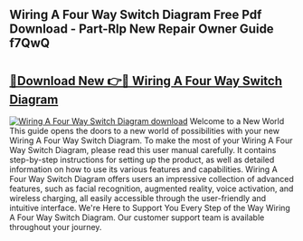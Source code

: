 ## Wiring A Four Way Switch Diagram Free Pdf Download - Part-Rlp New Repair Owner Guide f7QwQ

# <h2><a href="http://dfn7ii.blite.top/?on=Wiring+A+Four+Way+Switch+Diagram">🔗Download New 👉🔴 Wiring A Four Way Switch Diagram</a></h2>

[![Wiring A Four Way Switch Diagram download](https://i.imgur.com/lujVjoI.png)](http://dfn7ii.blite.top/?on=Wiring+A+Four+Way+Switch+Diagram)
Welcome to a New World This guide opens the doors to a new world of possibilities with your new Wiring A Four Way Switch Diagram. To make the most of your Wiring A Four Way Switch Diagram, please read this user manual carefully. It contains step-by-step instructions for setting up the product, as well as detailed information on how to use its various features and capabilities. Wiring A Four Way Switch Diagram offers users an impressive collection of advanced features, such as facial recognition, augmented reality, voice activation, and wireless charging, all easily accessible through the user-friendly and intuitive interface. We're Here to Support You Every Step of the Way Wiring A Four Way Switch Diagram. Our customer support team is available throughout your journey.
